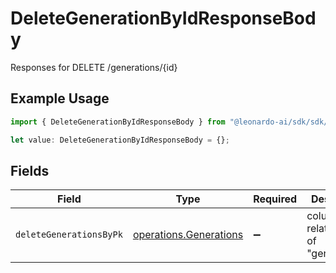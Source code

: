 # DeleteGenerationByIdResponseBody

Responses for DELETE /generations/{id}

## Example Usage

```typescript
import { DeleteGenerationByIdResponseBody } from "@leonardo-ai/sdk/sdk/models/operations";

let value: DeleteGenerationByIdResponseBody = {};
```

## Fields

| Field                                                                   | Type                                                                    | Required                                                                | Description                                                             |
| ----------------------------------------------------------------------- | ----------------------------------------------------------------------- | ----------------------------------------------------------------------- | ----------------------------------------------------------------------- |
| `deleteGenerationsByPk`                                                 | [operations.Generations](../../../sdk/models/operations/generations.md) | :heavy_minus_sign:                                                      | columns and relationships of "generations"                              |